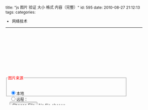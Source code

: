 title: "js 图片 验证 大小 格式 内容（完整）"
id: 595
date: 2010-08-27 21:12:13
tags: 
categories: 
- 网络技术
---

<pre lang="html">
   <html><head><title>文件上传前台控制检测程序</title></head>  
   <style>  
        body,td{font-size:12px;}  
   </style>  
   <body>  
   <script language=javascript>  

   /*----------------------------------------  
   文件上传前台控制检测程序  

  远程图片检测功能  
  检测上传文件类型  

  　检测图片文件格式是否正确  
  　检测图片文件大小  
  　检测图片文件宽度  
  　检测图片文件高度  
  图片预览  
  -----------------------------------------*/  

  var ImgObj=new Image();                           //建立一个图像对象  

  var AllImgExt=".jpg|.jpeg|.gif|.bmp|.png|";      //全部图片格式类型  
  var FileObj,ImgFileSize,ImgWidth,ImgHeight,FileExt,ErrMsg,FileMsg,HasCheked,IsImg;  
                                                                                //全局变量 图片相关属性  

  /*以下为限制变量*/  
  var AllowExt=".jpg|.gif|.doc|.txt|";      //允许上传的文件类型,0为无限制  
                                        //每个扩展名后边要加一个"|",小写字母表示  
  var AllowImgFileSize=70;    //允许上传图片文件的大小,0为无限制,单位:KB   
  var AllowImgWidth=500;    //允许上传的图片的宽度,0为无限制,单位:px(像素)  
  var AllowImgHeight=500;  //允许上传的图片的高度,0为无限制,单位:px(像素)  

  HasChecked=false;  

  function CheckProperty(obj){         //检测图像属性  

       FileObj=obj;  
       if(ErrMsg!=""){          //检测是否为正确的图像文件,返回出错信息并重置  
           ShowMsg(ErrMsg,false);  
           return false;                                  //返回  
       }  

       if(ImgObj.readyState!="complete"){//如果图像是未加载完成进行循环检测  
           setTimeout("CheckProperty(FileObj)",500);  
           return false;  
       }  

       ImgFileSize=Math.round(ImgObj.fileSize/1024*100)/100;  
  //取得图片文件的大小  
       ImgWidth=ImgObj.width ;                                                 //取得图片的宽度  
       ImgHeight=ImgObj.height;                                                        //取得图片的高度  
       FileMsg="\n图片大小:"+ImgWidth+"*"+ImgHeight+"px";  
       FileMsgFileMsg=FileMsg+"\n图片文件大小:"+ImgFileSize+"Kb";  
       FileMsgFileMsg=FileMsg+"\n图片文件扩展名:"+FileExt;  

       if(AllowImgWidth!=0&&AllowImgWidth<ImgWidth){  
           ErrMsgErrMsg=ErrMsg+"\n图片宽度超过限制.请上传宽度小于"+AllowImgWidth+"px的文件,"+  
                        "当前图片宽度为"+ImgWidth+"px";  
       }  
       if(AllowImgHeight!=0&&AllowImgHeight<ImgHeight){  
           ErrMsgErrMsg=ErrMsg+"\n图片高度超过限制.请上传高度小于"+AllowImgHeight+"px的文件,"+  
                        "当前图片高度为"+ImgHeight+"px";  
       }  
       if(AllowImgFileSize!=0&&AllowImgFileSize<ImgFileSize){  
           ErrMsgErrMsg=ErrMsg+"\n图片文件大小超过限制.请上传小于"+AllowImgFileSize+"KB的文件,"+  
                        "当前文件大小为"+ImgFileSize+"KB";  
       }  
       if(ErrMsg!=""){  
           ShowMsg(ErrMsg,false);  
       }  
       else{  
           ShowMsg(FileMsg,true);  
       }  
  }  

  ImgObj.onerror=function(){ErrMsg='\n图片格式不正确或者图片已损坏!'}  

  /*以下为显示提示信息,tf=true显示文件信息,tf=false显示错误信息,msg-信息内容*/  
  function ShowMsg(msg,tf){  
       msgmsg=msg.replace("\n","<li>");  
       msgmsg=msg.replace(/\n/gi,"<li>");  
       if(!tf){  
           document.all.UploadButton.disabled=true;  
           FileObjFileObj.outerHTML=FileObj.outerHTML;  
           MsgList.innerHTML=msg;  
           HasChecked=false;  
       }  
       else{  
           document.all.UploadButton.disabled=false;  
           if(IsImg){  
               PreviewImg.innerHTML="![]()"  
           }  
           else{  
               PreviewImg.innerHTML="非图片文件";  
           }  
           MsgList.innerHTML=msg;  
           HasChecked=true;  
       }  
 }  

 function CheckExt(obj){  
      ErrMsg="";  
      FileMsg="";  
      FileObj=obj;  
      IsImg=false;  
      HasChecked=false;  
      PreviewImg.innerHTML="预览区";  
      if(obj.value==""){return false;}  
      MsgList.innerHTML="文件信息处理中...";  
      document.all.UploadButton.disabled=true;  
      FileExt=obj.value.substr(obj.value.lastIndexOf(".")).toLowerCase();  
      if(AllowExt!=0&&AllowExt.indexOf(FileExt+"|")==-1){                 //判断文件类型是否允许上传  
          ErrMsg="\n该文件类型不允许上传!请上传"+AllowExt+"类型的文件,当前文件类型为"+FileExt;  
          ShowMsg(ErrMsg,false);  
          return false;  
      }  

      if(AllImgExt.indexOf(FileExt+"|")!=-1){                   //如果是图片文件,则进行图片信息处理  
          IsImg=true;  
          ImgObj.src=obj.value;  
          CheckProperty(obj);  
          return false;  
      }  
      else{  
          FileMsg="\n文件扩展名:"+FileExt;  
          ShowMsg(FileMsg,true);  
      }  
 }  

 function SwitchUpType(tf){  
      if(tf){  
          str='<input type="file" name="file1" onchange="CheckExt(this)" style="width:180px;">'  
      }  
      else{  
          str='<input type="text" name="file1" onblur="CheckExt(this)" style="width:180px;">'  
      }  
      document.all.file1.outerHTML=str;  
      document.all.UploadButton.disabled=true;  
      MsgList.innerHTML="";  
 }  
 </script>  

 <form enctype="multipart/form-data" method="POST" onsubmit="return HasChecked;">  
 <fieldset style="width: 372; height: 60;padding:2px;">  
 <legend><font color="#FF0000">图片来源</font></legend>  
 <input type="radio" name="radio1" checked onclick="SwitchUpType(true);">本地  
 <input type="radio" name="radio1" onclick="SwitchUpType(false);">远程：  
 <input type="file" name="file1" onchange="CheckExt(this)" style="width:180px;">   
 <input type="submit" id="UploadButton" value="开始上传" disabled>

 <div style="border:1 solid #808080;background:#E0E0E0;width100%;height:20px;color:#606060;padding:5px;">  
 <table border="0"><tr><td width="60" id="PreviewImg">预览区</td>  
 <td id="MsgList" valign="top"></td></tr></table>  
 </div></fieldset></form></body></html>  
</pre>